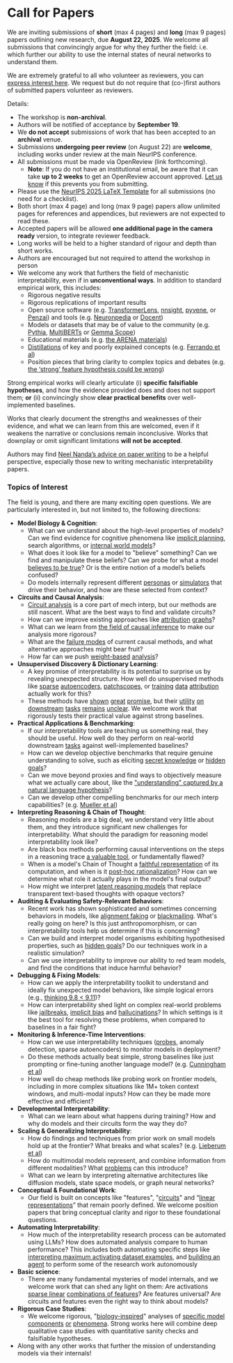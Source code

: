 # Call for Papers
We are inviting submissions of **short** (max 4 pages) and **long** (max 9 pages) papers outlining new research, due **August 22, 2025**. We welcome all submissions that convincingly argue for why they further the field: i.e. which further our ability to use the internal states of neural networks to understand them. 

We are extremely grateful to all who volunteer as reviewers, you can [express interest here](https://www.google.com/url?q=https://docs.google.com/forms/d/e/1FAIpQLSdiw1SJllzoTz_nqzDTzTOGb9DV3W_truQyh-WvYj_QGIi7Mg/viewform?usp%3Ddialog&sa=D&source=editors&ust=1752570642690175&usg=AOvVaw2x-udf6vWhyXUhXXOmaHiC). We request but do not require that (co-)first authors of submitted papers volunteer as reviewers. 

Details: 
* The workshop is **non-archival**.
* Authors will be notified of acceptance by **September 19**.
* We **do not accept** submissions of work that has been accepted to an **archival** venue.
* Submissions **undergoing peer review** (on August 22) are **welcome**, including works under review at the main NeurIPS conference.
* All submissions must be made via OpenReview (link forthcoming).
  * **Note**: If you do not have an institutional email, be aware that it can take **up to 2 weeks** to get an OpenReview account approved. [Let us know](mailto:neurips2025@mechinterpworkshop.com) if this prevents you from submitting.
* Please use the [NeurIPS 2025 LaTeX Template](https://www.google.com/url?q=https://media.neurips.cc/Conferences/NeurIPS2025/Styles.zip&sa=D&source=editors&ust=1752570642692304&usg=AOvVaw1GO7wZ9Zv62BNha_Yc4OXO) for all submissions (no need for a checklist).
* Both short (max 4 page) and long (max 9 page) papers allow unlimited pages for references and appendices, but reviewers are not expected to read these.
* Accepted papers will be allowed **one additional page in the camera ready** version, to integrate reviewer feedback.
* Long works will be held to a higher standard of rigour and depth than short works.
* Authors are encouraged but not required to attend the workshop in person
* We welcome any work that furthers the field of mechanistic interpretability, even if in **unconventional ways**. In addition to standard empirical work, this includes:
  * Rigorous negative results
  * Rigorous replications of important results
  * Open source software (e.g. [TransformerLens](https://www.google.com/url?q=https://github.com/neelnanda-io/TransformerLens&sa=D&source=editors&ust=1752570642693357&usg=AOvVaw094L-XzCt3KKSaBI0B2uzW), [nnsight](https://www.google.com/url?q=https://github.com/ndif-team/nnsight&sa=D&source=editors&ust=1752570642693462&usg=AOvVaw1nYPFvR1XfAfRqHuXf6ksG), [pyvene](https://www.google.com/url?q=https://github.com/stanfordnlp/pyvene/tree/main/pyvene/models/mlp&sa=D&source=editors&ust=1752570642693556&usg=AOvVaw0tIzZMMnrx3itHIkS1CQMa), or [Penzai](https://www.google.com/url?q=https://github.com/google-deepmind/penzai&sa=D&source=editors&ust=1752570642693655&usg=AOvVaw01ZJdcpbwFPYDNnYjqE6JY)) and tools (e.g. [Neuronpedia](https://www.google.com/url?q=http://neuronpedia.org&sa=D&source=editors&ust=1752570642693742&usg=AOvVaw3UJ2O01zutfmXPiTxCqZV-) or [Docent](https://www.google.com/url?q=https://transluce.org/introducing-docent&sa=D&source=editors&ust=1752570642693840&usg=AOvVaw2gqvL3ECRAZrFvnu_nOjCl))
  * Models or datasets that may be of value to the community (e.g. [Pythia](https://www.google.com/url?q=https://arxiv.org/abs/2304.01373&sa=D&source=editors&ust=1752570642694038&usg=AOvVaw0rCN9DPLhW9yYXeYVw7PYE), [MultiBERTs](https://www.google.com/url?q=https://arxiv.org/abs/2106.16163&sa=D&source=editors&ust=1752570642694117&usg=AOvVaw3dQErtxrEes3odHoDwapro) or [Gemma Scope](https://www.google.com/url?q=https://arxiv.org/abs/2408.05147&sa=D&source=editors&ust=1752570642694199&usg=AOvVaw1LTfhkHeE6g4AOS0pK5GSw))
  * Educational materials (e.g. [the ARENA materials](https://www.google.com/url?q=https://arena3-chapter1-transformer-interp.streamlit.app/&sa=D&source=editors&ust=1752570642694388&usg=AOvVaw1D9lUzYSHmoTZy_4iwj7BM))
  * [Distillations](https://www.google.com/url?q=https://distill.pub/2017/research-debt/&sa=D&source=editors&ust=1752570642694513&usg=AOvVaw2h4voSFGAT1ITGLHMeU6Hf) of key and poorly explained concepts (e.g. [Ferrando et al](https://www.google.com/url?q=https://arxiv.org/abs/2405.00208&sa=D&source=editors&ust=1752570642694643&usg=AOvVaw1ntlg3BvKPc7W1tKMY0QXC))
  * Position pieces that bring clarity to complex topics and debates (e.g. [the ‘strong’ feature hypothesis could be wrong](https://www.google.com/url?q=https://www.alignmentforum.org/posts/tojtPCCRpKLSHBdpn/the-strong-feature-hypothesis-could-be-wrong&sa=D&source=editors&ust=1752570642694887&usg=AOvVaw1xlaIrYNqftHUSbao-NtYL))

Strong empirical works will clearly articulate (i) **specific falsifiable hypotheses**, and how the evidence provided does and does not support them; **or** (ii) convincingly show **clear practical benefits** over well-implemented baselines. 

Works that clearly document the strengths and weaknesses of their evidence, and what we can learn from this are welcomed, even if it weakens the narrative or conclusions remain inconclusive. Works that downplay or omit significant limitations **will not be accepted**. 

Authors may find [Neel Nanda’s advice on paper writing](https://www.google.com/url?q=https://www.alignmentforum.org/posts/eJGptPbbFPZGLpjsp/highly-opinionated-advice-on-how-to-write-ml-papers&sa=D&source=editors&ust=1752570642695796&usg=AOvVaw16Sf7b9AJKfXMJpZYzLDnP) to be a helpful perspective, especially those new to writing mechanistic interpretability papers. 
### Topics of Interest
The field is young, and there are many exciting open questions. We are particularly interested in, but not limited to, the following directions: 
* **Model Biology & Cognition**:
  * What can we understand about the high-level properties of models? Can we find evidence for cognitive phenomena like [implicit planning](https://www.google.com/url?q=https://transformer-circuits.pub/2025/attribution-graphs/biology.html%23dives-poems&sa=D&source=editors&ust=1752570642696519&usg=AOvVaw0l1D1vDbAeynjhrHXUM7rL), search algorithms, or [internal world models](https://www.google.com/url?q=https://arxiv.org/abs/2210.13382&sa=D&source=editors&ust=1752570642696722&usg=AOvVaw2yma5ytXY_8_6us4by1aUh)?
  * What does it look like for a model to "believe" something? Can we find and manipulate these beliefs? Can we probe for what a model [believes to be true](https://www.google.com/url?q=https://arxiv.org/abs/2310.06824&sa=D&source=editors&ust=1752570642696995&usg=AOvVaw2IDpmsDDFLmRa9bI9wDK1l)? Or is the entire notion of a model’s beliefs confused?
  * Do models internally represent different [personas](https://www.google.com/url?q=https://arxiv.org/abs/2406.12094&sa=D&source=editors&ust=1752570642697202&usg=AOvVaw3E4JTGf16rleYr6d_Le8LO) or [simulators](https://www.google.com/url?q=https://www.nature.com/articles/s41586-023-06647-8&sa=D&source=editors&ust=1752570642697336&usg=AOvVaw0lTacxPSKAz9BMua4YDVjv) that drive their behavior, and how are these selected from context?
* **Circuits and Causal Analysis**:
  * [Circuit analysis](https://www.google.com/url?q=https://distill.pub/2020/circuits/zoom-in/&sa=D&source=editors&ust=1752570642697608&usg=AOvVaw1NtNxkuTwPG08j5J5-CDhI) is a core part of mech interp, but our methods are still nascent. What are the best ways to find and validate circuits?
  * How can we improve existing approaches like [attribution](https://www.google.com/url?q=https://arxiv.org/abs/2406.11944&sa=D&source=editors&ust=1752570642697900&usg=AOvVaw17EekiKamuvoSzONCF8Zp-) [graphs](https://www.google.com/url?q=https://transformer-circuits.pub/2025/attribution-graphs/methods.html&sa=D&source=editors&ust=1752570642698031&usg=AOvVaw0Wpxfc7H1P1AxbZepErv-H)?
  * What can we learn from [the field of causal inference](https://www.google.com/url?q=https://arxiv.org/abs/2407.04690&sa=D&source=editors&ust=1752570642698219&usg=AOvVaw1n2gF6MTKJ1cZvzo72tpDz) to make our analysis more rigorous?
  * What are the [failure modes](https://www.google.com/url?q=https://arxiv.org/abs/2307.15771&sa=D&source=editors&ust=1752570642698389&usg=AOvVaw3kOqLOPyaAyqhDYvwnz1WI) of current causal methods, and what alternative approaches might bear fruit?
  * How far can we push [weight-based](https://www.google.com/url?q=https://arxiv.org/abs/2301.05217&sa=D&source=editors&ust=1752570642698587&usg=AOvVaw0UyoDsXllAZ5zIwk6uRX1V) [analysis](https://www.google.com/url?q=https://arxiv.org/abs/2410.08417&sa=D&source=editors&ust=1752570642698662&usg=AOvVaw16r7whUzb_Vt3RsNG968XL)?
* **Unsupervised Discovery & Dictionary Learning**:
  * A key promise of interpretability is its potential to surprise us by revealing unexpected structure. How well do unsupervised methods like [sparse](https://www.google.com/url?q=https://arxiv.org/abs/2103.15949&sa=D&source=editors&ust=1752570642699011&usg=AOvVaw1YHJHet4SNkuMQ92c3vyYH) [autoencoders](https://www.google.com/url?q=https://transformer-circuits.pub/2023/monosemantic-features&sa=D&source=editors&ust=1752570642699118&usg=AOvVaw0FLsmylXKqAUoaX3oD81yL), [patch](https://www.google.com/url?q=https://arxiv.org/abs/2401.06102&sa=D&source=editors&ust=1752570642699205&usg=AOvVaw0ZLdzZtVAAo0dv_uEx0rzF)[scopes](https://www.google.com/url?q=https://arxiv.org/abs/2403.10949v2&sa=D&source=editors&ust=1752570642699309&usg=AOvVaw3ETPqPxqBPEviQXle5YSFc), or [training](https://www.google.com/url?q=https://proceedings.mlr.press/v70/koh17a?ref%3Dhttps://githubhelp.com&sa=D&source=editors&ust=1752570642699490&usg=AOvVaw3JUyG4RCVQNal8aUW3Talu) [data](https://www.google.com/url?q=https://arxiv.org/abs/2308.03296&sa=D&source=editors&ust=1752570642699586&usg=AOvVaw216xokXECxhvFVeQshYDz1) [attribution](https://www.google.com/url?q=https://arxiv.org/abs/2205.11482&sa=D&source=editors&ust=1752570642699682&usg=AOvVaw3eXGjmrV5wI6sUisixzLjP) actually work for this?
  * These methods have [shown](https://www.google.com/url?q=https://transformer-circuits.pub/2024/scaling-monosemanticity/index.html&sa=D&source=editors&ust=1752570642699891&usg=AOvVaw3bPfbZnpB-1qdZZwM8xmEN) [great](https://www.google.com/url?q=https://transformer-circuits.pub/2025/attribution-graphs/biology.html&sa=D&source=editors&ust=1752570642699986&usg=AOvVaw11WnwjXMtRa0TTM8jtoLXa) [promise](https://www.google.com/url?q=https://arxiv.org/abs/2503.10965&sa=D&source=editors&ust=1752570642700061&usg=AOvVaw195BUNbROOftqKYJemsYcE), but their [utility](https://www.google.com/url?q=https://arxiv.org/abs/2502.16681&sa=D&source=editors&ust=1752570642700149&usg=AOvVaw1qYXy4DLCMHvoSWyVteQMg) [on](https://www.google.com/url?q=https://www.tilderesearch.com/blog/sieve&sa=D&source=editors&ust=1752570642700224&usg=AOvVaw1Nex9zY7Z48GAeF9MoQJwN) [downstream](https://www.google.com/url?q=https://arxiv.org/abs/2501.17148&sa=D&source=editors&ust=1752570642700299&usg=AOvVaw0Kd8sRZ7-k3AOVh8QwbZoq) [tasks](https://www.google.com/url?q=https://transformer-circuits.pub/2024/features-as-classifiers/index.html&sa=D&source=editors&ust=1752570642700387&usg=AOvVaw3b2c4jSPAsTlF87AlRWy30) [remains](https://www.google.com/url?q=https://arxiv.org/abs/2502.04382&sa=D&source=editors&ust=1752570642700460&usg=AOvVaw1z72t-AXluXk1nP0sJb8hZ) [unclear](https://www.google.com/url?q=https://www.alignmentforum.org/posts/4uXCAJNuPKtKBsi28/negative-results-for-saes-on-downstream-tasks&sa=D&source=editors&ust=1752570642700571&usg=AOvVaw0f6VXudD2oEVDmsc5c4bwV). We welcome work that rigorously tests their practical value against strong baselines.
* **Practical Applications & Benchmarking**:
  * If our interpretability tools are teaching us something real, they should be useful. How well do they perform on real-world downstream [tasks](https://www.google.com/url?q=https://www.lesswrong.com/posts/wGRnzCFcowRCrpX4Y/downstream-applications-as-validation-of-interpretability&sa=D&source=editors&ust=1752570642701098&usg=AOvVaw2i_udP1FewXRuQ3ACG7rvS) against well-implemented baselines?
  * How can we develop objective benchmarks that require genuine understanding to solve, such as eliciting [secret knowledge](https://www.google.com/url?q=https://arxiv.org/abs/2505.14352&sa=D&source=editors&ust=1752570642701508&usg=AOvVaw3owy9QX9UL8Bb4dUMN4d-R) or [hidden goals](https://www.google.com/url?q=https://arxiv.org/abs/2503.10965&sa=D&source=editors&ust=1752570642701640&usg=AOvVaw1zY1dCdeMLU6l2nFnzUd2X)?
  * Can we move beyond proxies and find ways to objectively measure what we actually care about, like the ["understanding" captured by a natural language hypothesis](https://www.google.com/url?q=https://arxiv.org/abs/2502.04382&sa=D&source=editors&ust=1752570642701948&usg=AOvVaw2gtj_psygcCP3n9pXY6olS)?
  * Can we develop other compelling benchmarks for our mech interp capabilities? (e.g. [Mueller et al](https://www.google.com/url?q=https://arxiv.org/abs/2504.13151&sa=D&source=editors&ust=1752570642702145&usg=AOvVaw1V4N6hUZROyPThnxlcZgs3))
* **Interpreting Reasoning & Chain of Thought**:
  * Reasoning models are a big deal, we understand very little about them, and they introduce significant new challenges for interpretability. What should the paradigm for reasoning model interpretability look like?
  * Are black box methods performing causal interventions on the steps in a reasoning trace [a valuable tool](https://www.google.com/url?q=https://arxiv.org/abs/2506.19143&sa=D&source=editors&ust=1752570642702663&usg=AOvVaw2R29SbW23dMQe7UZPZ0RuS), or fundamentally flawed?
  * When is a model's Chain of Thought a [faithful representation](https://www.google.com/url?q=https://arxiv.org/abs/2305.04388&sa=D&source=editors&ust=1752570642702843&usg=AOvVaw3Y3tkgmYBOTYRuBBgwo8Dp) of its computation, and when is it [post-hoc rationalization](https://www.google.com/url?q=https://arxiv.org/abs/2503.08679&sa=D&source=editors&ust=1752570642702999&usg=AOvVaw1BrJC5wUdA_vkhlIjwtsxf)? How can we determine what role it actually plays in the model's final output?
  * How might we interpret [latent reasoning models](https://www.google.com/url?q=https://arxiv.org/abs/2412.06769&sa=D&source=editors&ust=1752570642703222&usg=AOvVaw28v6c_ARpIX2Q5BgcvQSVp) that replace transparent text-based thoughts with opaque vectors?
* **Auditing & Evaluating Safety-Relevant Behaviors**:
  * Recent work has shown sophisticated and sometimes concerning behaviors in models, like [alignment faking](https://www.google.com/url?q=https://arxiv.org/abs/2412.14093&sa=D&source=editors&ust=1752570642703798&usg=AOvVaw0YctFxaASKn0nOByRwX4qw) or [blackmailing](https://www.google.com/url?q=https://www.anthropic.com/research/agentic-misalignment&sa=D&source=editors&ust=1752570642703911&usg=AOvVaw2Cu4FapfRJxEpo_3UNiaOE). What's really going on here? Is this just anthropomorphism, or can interpretability tools help us determine if this is concerning?
  * Can we build and interpret model organisms exhibiting hypothesised properties, such as [hidden goals](https://www.google.com/url?q=https://arxiv.org/abs/2503.10965&sa=D&source=editors&ust=1752570642704266&usg=AOvVaw0xRQb24-LNM9ti-mOgvjXn)? Do our techniques work in a realistic simulation?
  * Can we use interpretability to improve our ability to red team models, and find the conditions that induce harmful behavior?
* **Debugging & Fixing Models**:
  * How can we apply the interpretability toolkit to understand and ideally fix unexpected model behaviors, like simple logical errors (e.g., [thinking 9.8 < 9.11](https://www.google.com/url?q=https://transluce.org/observability-interface&sa=D&source=editors&ust=1752570642704811&usg=AOvVaw1TwEXGCcj0JMjf-ZYVkG9M))?
  * How can interpretability shed light on complex real-world problems like [jailbreaks](https://www.google.com/url?q=https://transformer-circuits.pub/2025/attribution-graphs/biology.html%23dives-jailbreak&sa=D&source=editors&ust=1752570642705025&usg=AOvVaw3OR_qfFMe5X4Z7yjUu_r25), [implicit bias](https://www.google.com/url?q=https://arxiv.org/abs/2506.10922&sa=D&source=editors&ust=1752570642705114&usg=AOvVaw39pbTsEr5YaKNngMRNpJzO) and [hallucinations](https://www.google.com/url?q=https://arxiv.org/abs/2411.14257&sa=D&source=editors&ust=1752570642705229&usg=AOvVaw0wzYuRCnmIdpeEdfctWOzl)? In which settings is it the best tool for resolving these problems, when compared to baselines in a fair fight?
* **Monitoring & Inference-Time Interventions**:
  * How can we use interpretability techniques ([probes](https://www.google.com/url?q=https://arxiv.org/abs/2102.12452&sa=D&source=editors&ust=1752570642705597&usg=AOvVaw0PaVxgvFEa0UWm3gGftdzC), anomaly detection, sparse autoencoders) to monitor models in deployment?
  * Do these methods actually beat simple, strong baselines like just prompting or fine-tuning another language model? (e.g. [Cunningham et al](https://www.google.com/url?q=https://alignment.anthropic.com/2025/cheap-monitors/&sa=D&source=editors&ust=1752570642705913&usg=AOvVaw3sfwEipZzHJbXNy7ZAq86W))
  * How well do cheap methods like probing work on frontier models, including in more complex situations like 1M+ token context windows, and multi-modal inputs? How can they be made more effective and efficient?
* **Developmental Interpretability**:
  * What can we learn about what happens during training? How and why do models and their circuits form the way they do?
* **Scaling & Generalizing Interpretability**:
  * How do findings and techniques from prior work on small models hold up at the frontier? What breaks and what scales? (e.g. [Lieberum et al](https://www.google.com/url?q=https://arxiv.org/abs/2307.09458&sa=D&source=editors&ust=1752570642706774&usg=AOvVaw27hhAOP5l5sFrMk9ADIlFn))
  * How do multimodal models represent, and combine information from different modalities? What [problems](https://www.google.com/url?q=https://openreview.net/pdf?id%3DVUhRdZp8ke&sa=D&source=editors&ust=1752570642706994&usg=AOvVaw3d_2aa_kzVmpCNQEB874r2) can this introduce?
  * What can we learn by interpreting alternative architectures like diffusion models, state space models, or graph neural networks?
* **Conceptual & Foundational Work**:
  * Our field is built on concepts like "features", "[circuits](https://www.google.com/url?q=https://distill.pub/2020/circuits/zoom-in/&sa=D&source=editors&ust=1752570642707439&usg=AOvVaw2NllGjpvB-tlYEB3JBMBkU)" and “[linear representations](https://www.google.com/url?q=https://transformer-circuits.pub/2024/july-update/index.html%23linear-representations&sa=D&source=editors&ust=1752570642707585&usg=AOvVaw00wCM2xMG5IFwscjRKqFxW)” that remain poorly defined. We welcome position papers that bring conceptual clarity and rigor to these foundational questions.
* **Automating Interpretability**:
  * How much of the interpretability research process can be automated using LLMs? How does automated analysis compare to human performance? This includes both automating specific steps like [interpreting maximum activating dataset examples](https://www.google.com/url?q=https://openaipublic.blob.core.windows.net/neuron-explainer/paper/index.html&sa=D&source=editors&ust=1752570642708544&usg=AOvVaw3oH1FiI5B-W68pOBvbT9XT), and [building an agent](https://www.google.com/url?q=https://arxiv.org/abs/2404.14394&sa=D&source=editors&ust=1752570642708736&usg=AOvVaw3Pxzoa-gkrMLI3JSWzQO72) to perform some of the research work autonomously
* **Basic science**:
  * There are many fundamental mysteries of model internals, and we welcome work that can shed any light on them: Are activations [sparse linear](https://www.google.com/url?q=https://arxiv.org/abs/1601.03764&sa=D&source=editors&ust=1752570642709383&usg=AOvVaw1MbqzNwcYhUGoxzjH4SBsg) [combinations of features](https://www.google.com/url?q=https://transformer-circuits.pub/2022/toy_model/index.html&sa=D&source=editors&ust=1752570642709504&usg=AOvVaw37lvDSli8qwFLCU682eOTK)? Are features universal? Are circuits and features even the right way to think about models?
* **Rigorous Case Studies**:
  * We welcome rigorous, "[biology-inspired](https://www.google.com/url?q=https://distill.pub/2020/circuits/curve-circuits/&sa=D&source=editors&ust=1752570642709894&usg=AOvVaw3Ml3hDJ4nZPBSQMmY8MC5k)" analyses of [specific model](https://www.google.com/url?q=https://arxiv.org/abs/2310.04625&sa=D&source=editors&ust=1752570642709998&usg=AOvVaw38LFpN8lKKfCd3VGItvi5P) [components](https://www.google.com/url?q=https://transformer-circuits.pub/2024/scaling-monosemanticity/index.html&sa=D&source=editors&ust=1752570642710096&usg=AOvVaw01nkZ_XECKc8HdamuWbNUl) [or](https://www.google.com/url?q=https://arxiv.org/abs/2305.01610&sa=D&source=editors&ust=1752570642710195&usg=AOvVaw1oaqqBmMWYyJpE0Wzyk0bo) [phenomena](https://www.google.com/url?q=https://arxiv.org/abs/2306.09346&sa=D&source=editors&ust=1752570642710296&usg=AOvVaw1_tfQN3bFHgn9nAYUGRy2Q). Strong works here will combine deep qualitative case studies with quantitative sanity checks and falsifiable hypotheses.
* Along with any other works that further the mission of understanding models via their internals!